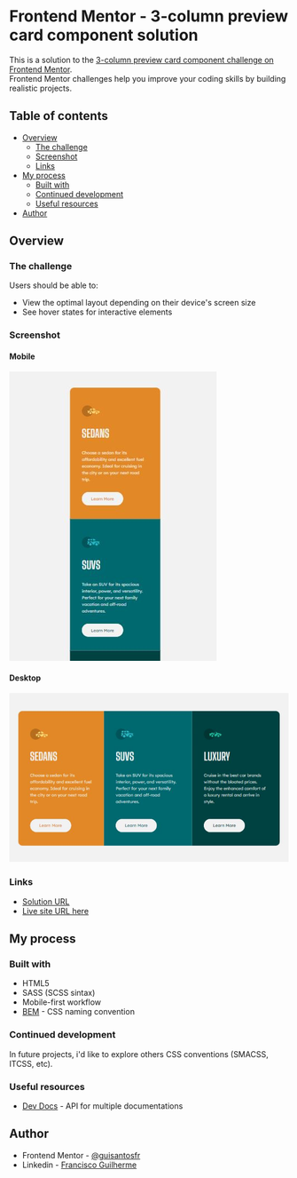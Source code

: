 # Frontend Mentor - 3-column preview card component solution

This is a solution to the [3-column preview card component challenge on Frontend Mentor](https://www.frontendmentor.io/challenges/3column-preview-card-component-pH92eAR2-).<br>
Frontend Mentor challenges help you improve your coding skills by building realistic projects.

## Table of contents

- [Overview](#overview)
  - [The challenge](#the-challenge)
  - [Screenshot](#screenshot)
  - [Links](#links)
- [My process](#my-process)
  - [Built with](#built-with)
  - [Continued development](#continued-development)
  - [Useful resources](#useful-resources)
- [Author](#author)

## Overview

### The challenge

Users should be able to:

- View the optimal layout depending on their device's screen size
- See hover states for interactive elements

### Screenshot

#### Mobile

![](./images/mobile.JPG)

#### Desktop
![](./images/desktop.JPG)

### Links

- [Solution URL](https://www.frontendmentor.io/solutions/card-component-built-with-html-sass-and-bem-Q-AxmA9QMi)
- [Live site URL here](https://guisantosfr.github.io/3-column-preview-card-component/)

## My process

### Built with

- HTML5
- SASS (SCSS sintax)
- Mobile-first workflow
- [BEM](https://getbem.com/) - CSS naming convention

### Continued development

In future projects, i'd like to explore others CSS conventions (SMACSS, ITCSS, etc).

### Useful resources

- [Dev Docs](https://devdocs.io) - API for multiple documentations

## Author

- Frontend Mentor - [@guisantosfr](https://www.frontendmentor.io/profile/guisantosfr)
- Linkedin - [Francisco Guilherme](https://www.linkedin.com/in/guisantosfr/)
